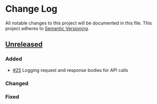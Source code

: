 # Change Log
All notable changes to this project will be documented in this file.
This project adheres to [Semantic Versioning](http://semver.org/).

## [Unreleased]
### Added
- [\#25] Logging request and response bodies for API calls

### Changed

### Fixed

[comment]: # (Build Comparison Links)

[unreleased]: https://github.com/Penneo/sdk-php/compare/1.5.0...HEAD
<!-- [1.5.0]: https://github.com/Penneo/sdk-php/compare/1.4.0...1.5.0 -->

[comment]: # (Issue Links)
[\#25]: https://github.com/Penneo/sdk-php/issues/25
